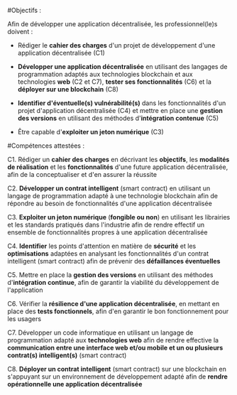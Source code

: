 #Objectifs :

Afin de développer une application décentralisée, les professionnel(le)s doivent :

- Rédiger le **cahier des charges** d'un projet de développement d'une application décentralisée (C1)

- **Développer une application décentralisée** en utilisant des langages de programmation adaptés aux technologies blockchain et aux technologies **web** (C2 et C7), **tester ses fonctionnalités** (C6) et la **déployer sur une blockchain** (C8)

- **Identifier d'éventuelle(s) vulnérabilité(s)** dans les fonctionnalités d'un projet d'application décentralisée (C4) et mettre en place une **gestion des versions** en utilisant des méthodes d'**intégration contenue** (C5)

- Être capable d'**exploiter un jeton numérique** (C3)



#Compétences attestées :

C1. Rédiger un **cahier des charges** en décrivant les **objectifs**, les **modalités de réalisation** et les **fonctionnalités** d'une future application décentralisée, afin de la conceptualiser et d'en assurer la réussite

C2. **Développer un contrat intelligent** (smart contract) en utilisant un langage de programmation adapté à une technologie blockchain afin de répondre au besoin de fonctionnalités d'une application décentralisée 

C3. **Exploiter un jeton numérique** (**fongible ou non**) en utilisant les librairies et les standards pratiqués dans l'industrie afin de rendre effectif un ensemble de fonctionnalités propres à une application décentralisée

C4. **Identifier** les points d'attention en matière de **sécurité** et les **optimisations** adaptées en analysant les fonctionnalités d'un contrat intelligent (smart contract) afin de prévenir des **défaillances éventuelles**

C5. Mettre en place la **gestion des versions** en utilisant des méthodes d'**intégration continue**, afin de garantir la viabilité du développement de l'application

C6. Vérifier la **résilience d'une application décentralisée**, en mettant en place des **tests fonctionnels**, afin d'en garantir le bon fonctionnement pour les usagers 

C7. Développer un code informatique en utilisant un langage de programmation adapté aux **technologies web** afin de rendre effective la **communication entre une interface web et/ou mobile et un ou plusieurs contrat(s) intelligent(s)** (smart contract)

C8. **Déployer un contrat intelligent** (smart contract) sur une blockchain en s'appuyant sur un environnement de développement adapté afin de **rendre opérationnelle une application décentralisée**